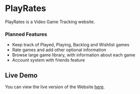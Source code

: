 # PlayRates

PlayRates is a Video Game Tracking website.

### Planned Features
- Keep track of Played, Playing, Backlog and Wishlist games
- Rate games and add other optional information
- Browse large game library, with information about each game
- Account system with friends feature

## Live Demo

You can view the live version of the Website [here](https://callumb04.github.io/PlayRates).
